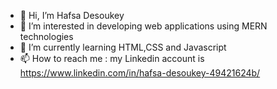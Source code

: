 - 👋 Hi, I’m Hafsa Desoukey
- 👀 I’m interested in developing web applications using MERN technologies
- 🌱 I’m currently learning HTML,CSS and Javascript
- 📫 How to reach me : my Linkedin account is https://www.linkedin.com/in/hafsa-desoukey-49421624b/
